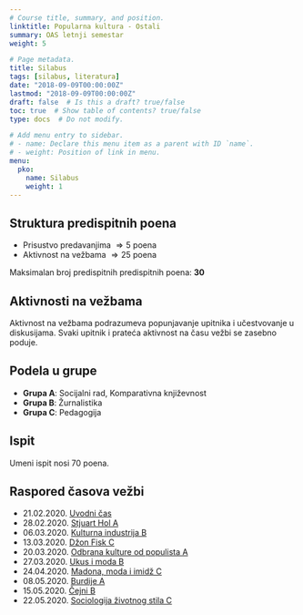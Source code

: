 ```yaml
---
# Course title, summary, and position.
linktitle: Popularna kultura - Ostali
summary: OAS letnji semestar
weight: 5

# Page metadata.
title: Silabus
tags: [silabus, literatura]
date: "2018-09-09T00:00:00Z"
lastmod: "2018-09-09T00:00:00Z"
draft: false  # Is this a draft? true/false
toc: true  # Show table of contents? true/false
type: docs  # Do not modify.

# Add menu entry to sidebar.
# - name: Declare this menu item as a parent with ID `name`.
# - weight: Position of link in menu.
menu:
  pko:
    name: Silabus
    weight: 1
---
```



## Struktura predispitnih poena

- Prisustvo predavanjima $\Rightarrow 5$ poena
- Aktivnost na vežbama $\Rightarrow 25$ poena

Maksimalan broj predispitnih predispitnih poena: **30**

## Aktivnosti na vežbama

Aktivnost na vežbama podrazumeva popunjavanje upitnika i učestvovanje u diskusijama. Svaki upitnik i prateća aktivnost na času vežbi se zasebno poduje.

## Podela u grupe

- **Grupa A**: Socijalni rad, Komparativna književnost
- **Grupa B**: Žurnalistika
- **Grupa C**: Pedagogija

## Ispit

Umeni ispit nosi $70$ poena.


## Raspored časova vežbi

- 21.02.2020.  [Uvodni čas](pko-01.html)
- 28.02.2020. [Stjuart Hol A](pko-02.html)
- 06.03.2020. [Kulturna industrija B](pko-03.html)
- 13.03.2020. [Džon Fisk C](pko-04.html)
- 20.03.2020. [Odbrana kulture od populista A](pko-05.html)
- 27.03.2020. [Ukus i moda B](pko-06.html)
- 24.04.2020. [Madona, moda i imidž C](pko-07.html)
- 08.05.2020. [Burdije A](pko-08.html)
- 15.05.2020. [Čejni B](pko-09.html)
- 22.05.2020. [Sociologija životnog stila C](pko-10.html)


